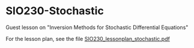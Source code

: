 # SIO230-Stochastic
Guest lesson on "Inversion Methods for Stochastic Differential Equations" 

For the lesson plan, see the file [SIO230_lessonplan_stochastic.pdf](https://github.com/williamjsdavis/SIO230-Stochastic/blob/main/SIO230_lessonplan_stochastic.pdf)
